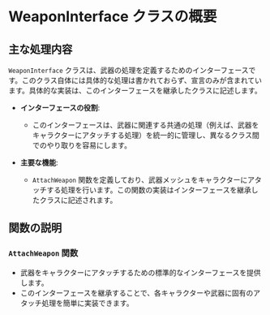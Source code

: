 # WeaponInterface クラスの概要

## 主な処理内容

`WeaponInterface` クラスは、武器の処理を定義するためのインターフェースです。このクラス自体には具体的な処理は書かれておらず、宣言のみが含まれています。具体的な実装は、このインターフェースを継承したクラスに記述します。

- **インターフェースの役割**:
  - このインターフェースは、武器に関連する共通の処理（例えば、武器をキャラクターにアタッチする処理）を統一的に管理し、異なるクラス間でのやり取りを容易にします。
  
- **主要な機能**:
  - `AttachWeapon` 関数を定義しており、武器メッシュをキャラクターにアタッチする処理を行います。この関数の実装はインターフェースを継承したクラスに記述されます。


## 関数の説明

### `AttachWeapon` 関数
- 武器をキャラクターにアタッチするための標準的なインターフェースを提供します。
- このインターフェースを継承することで、各キャラクターや武器に固有のアタッチ処理を簡単に実装できます。